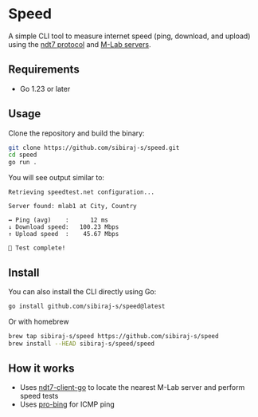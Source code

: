 # Speed

A simple CLI tool to measure internet speed (ping, download, and upload) using the
[ndt7 protocol](https://www.measurementlab.net/tests/ndt/) and [M-Lab servers](https://www.measurementlab.net/).

## Requirements

- Go 1.23 or later

## Usage

Clone the repository and build the binary:

```zsh
git clone https://github.com/sibiraj-s/speed.git
cd speed
go run .
```

You will see output similar to:

```text
Retrieving speedtest.net configuration...

Server found: mlab1 at City, Country

↔ Ping (avg)    :      12 ms
↓ Download speed:   100.23 Mbps
↑ Upload speed  :    45.67 Mbps

🚀 Test complete!
```

## Install

You can also install the CLI directly using Go:

```zsh
go install github.com/sibiraj-s/speed@latest
```

Or with homebrew

```bash
brew tap sibiraj-s/speed https://github.com/sibiraj-s/speed
brew install --HEAD sibiraj-s/speed/speed
```

## How it works

- Uses [ndt7-client-go](https://github.com/m-lab/ndt7-client-go) to locate the nearest M-Lab server and perform speed
  tests
- Uses [pro-bing](https://github.com/prometheus-community/pro-bing) for ICMP ping
